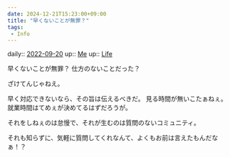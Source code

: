 ```yaml
---
date: 2024-12-21T15:23:00+09:00
title: "早くないことが無罪？"
tags:
 - Info
---
```


daily:: [2022-09-20](Daily_Note/2022-09-20.md)
up:: [Me](Bar/Novel/Chaos/Me.md)
up:: [Life](Bar/Novel/Chaos/Life.md)

早くないことが無罪？
仕方のないことだった？

ざけてんじゃねえ。

早く対応できないなら、その旨は伝えるべきだ。
見る時間が無いこたぁねぇ。就業時間はてめぇが決めてるはずだろうが。

それをしねぇのは怠慢で、それが生むのは質問のないコミュニティ。

それも知らずに、気軽に質問してくれなんて、よくもお前は言えたもんだなぁ！？